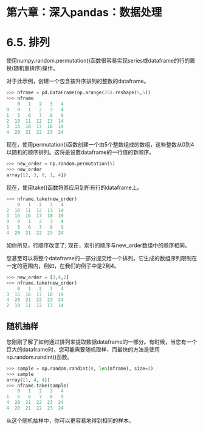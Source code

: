 
# 第六章：深入pandas：数据处理


# 6.5. 排列

使用numpy.random.permutation()函数很容易实现series或dataframe的行的置换(随机重排序)操作。

对于此示例，创建一个包含按升序排列的整数的dataframe。

```python
>>> nframe = pd.DataFrame(np.arange(25).reshape(5,5))
>>> nframe
    0   1   2   3   4
0   0   1   2   3   4
1   5   6   7   8   9
2  10  11  12  13  14
3  15  16  17  18  19
4  20  21  22  23  24
```

现在，使用permutation()函数创建一个由5个整数组成的数组，这些整数从0到4以随机的顺序排列。这将是设置dataframe的一行值的新顺序。

```python
>>> new_order = np.random.permutation(5)
>>> new_order
array([2, 3, 0, 1, 4])
```

现在，使用take()函数将其应用到所有行的dataframe上。

```python
>>> nframe.take(new_order)
    0   1   2   3   4
2  10  11  12  13  14
3  15  16  17  18  19
0   0   1   2   3   4
1   5   6   7   8   9
4  20  21  22  23  24
```

如你所见，行顺序改变了; 现在，索引的顺序与new_order数组中的顺序相同。

您甚至可以将整个dataframe的一部分提交给一个排列。它生成的数组序列限制在一定的范围内，例如，在我们的例子中是2到4。

```python
>>> new_order = [3,4,2]
>>> nframe.take(new_order)
    0   1   2   3   4
3  15  16  17  18  19
4  20  21  22  23  24
2  10  11  12  13  14
```

## 随机抽样

您刚刚了解了如何通过排列来提取数据dataframe的一部分。有时候，当您有一个巨大的dataframe时，您可能需要随机取样，而最快的方法是使用np.random.randint()函数。

```python
>>> sample = np.random.randint(0, len(nframe), size=3)
>>> sample
array([1, 4, 4])
>>> nframe.take(sample)
    0   1   2   3   4
1   5   6   7   8   9
4  20  21  22  23  24
4  20  21  22  23  24
```

从这个随机抽样中，你可以更容易地得到相同的样本。


